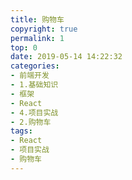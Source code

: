 ```yaml
---
title: 购物车
copyright: true
permalink: 1
top: 0
date: 2019-05-14 14:22:32
categories:
- 前端开发
- 1.基础知识
- 框架
- React
- 4.项目实战
- 2.购物车
tags:
- React
- 项目实战
- 购物车
---
```

